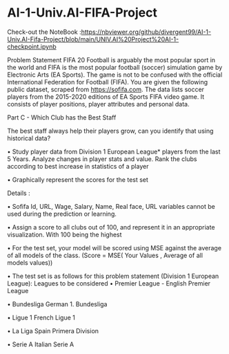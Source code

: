 # AI-1-Univ.AI-FIFA-Project
Check-out the NoteBook :https://nbviewer.org/github/divergent99/AI-1-Univ.AI-Fifa-Project/blob/main/UNIV.AI%20Project%20AI-1-checkpoint.ipynb

Problem Statement
FIFA 20
Football is arguably the most popular sport in the world and FIFA is the most popular football (soccer) simulation game by Electronic Arts (EA Sports). 
The game is not to be confused with the official International Federation for Football (FIFA).
You are given the following public dataset, scraped from https://sofifa.com. The data lists soccer players from the 2015-2020 editions of EA Sports FIFA video game. It consists of player positions, player attributes and personal data.

Part C - Which Club has the Best Staff   

The best staff always help their players grow, can you identify that using historical data?

•	Study player data from Division 1 European League* players from the last 5 Years. Analyze changes in player stats and value. Rank the clubs according to best increase in statistics of a player

•	Graphically represent the scores for the test set

Details :

•	Sofifa Id, URL, Wage, Salary, Name, Real face, URL variables cannot be used during the prediction or learning. 

•	Assign a score to all clubs out of 100, and represent it in an appropriate visualization. With 100 being the highest 

•	For the test set, your model will be scored using MSE against the average of all models of the class. (Score = MSE( Your Values , Average of all models values))

•	The test set is as follows for this problem statement (Division 1 European League):
Leagues to be considered
•	Premier League - English Premier League

•	Bundesliga German 1. Bundesliga

•	Ligue 1 French Ligue 1

•	La Liga Spain Primera Division

•	Serie A Italian Serie A


